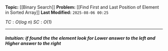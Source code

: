 **Topic:** [[Binary Search]]
**Problem:**  [[Find First and Last Position of Element in Sorted Array]]
**Last Modified:**  `2025-08-06 00:25`

 $TC: O(log\ n)$
 $SC: O(1)$

---
##### **Intuition**: if found the the element look for Lower answer to the left and Higher answer to the right

 
```cpp


```

